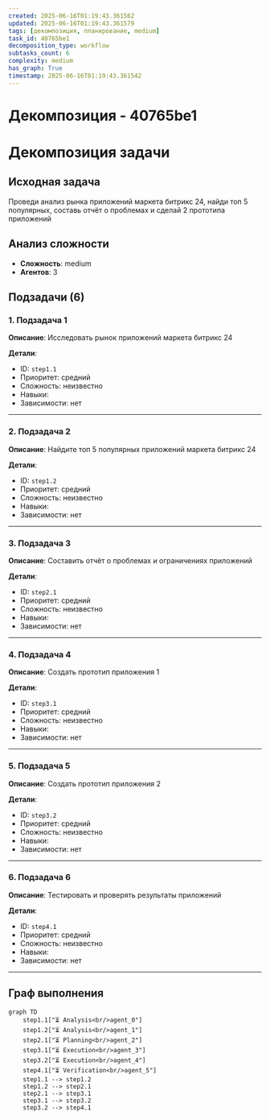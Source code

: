 ```yaml
---
created: 2025-06-16T01:19:43.361562
updated: 2025-06-16T01:19:43.361579
tags: [декомпозиция, планирование, medium]
task_id: 40765be1
decomposition_type: workflow
subtasks_count: 6
complexity: medium
has_graph: True
timestamp: 2025-06-16T01:19:43.361542
---
```


# Декомпозиция - 40765be1

# Декомпозиция задачи

## Исходная задача
Проведи анализ рынка приложений маркета битрикс 24, найди топ 5 популярных, составь отчёт о проблемах и сделай 2 прототипа приложений

## Анализ сложности
- **Сложность**: medium
- **Агентов**: 3

## Подзадачи (6)

### 1. Подзадача 1

**Описание**: Исследовать рынок приложений маркета битрикс 24

**Детали**:
- ID: `step1.1`
- Приоритет: средний
- Сложность: неизвестно
- Навыки: 
- Зависимости: нет

---

### 2. Подзадача 2

**Описание**: Найдите топ 5 популярных приложений маркета битрикс 24

**Детали**:
- ID: `step1.2`
- Приоритет: средний
- Сложность: неизвестно
- Навыки: 
- Зависимости: нет

---

### 3. Подзадача 3

**Описание**: Составить отчёт о проблемах и ограничениях приложений

**Детали**:
- ID: `step2.1`
- Приоритет: средний
- Сложность: неизвестно
- Навыки: 
- Зависимости: нет

---

### 4. Подзадача 4

**Описание**: Создать прототип приложения 1

**Детали**:
- ID: `step3.1`
- Приоритет: средний
- Сложность: неизвестно
- Навыки: 
- Зависимости: нет

---

### 5. Подзадача 5

**Описание**: Создать прототип приложения 2

**Детали**:
- ID: `step3.2`
- Приоритет: средний
- Сложность: неизвестно
- Навыки: 
- Зависимости: нет

---

### 6. Подзадача 6

**Описание**: Тестировать и проверять результаты приложений

**Детали**:
- ID: `step4.1`
- Приоритет: средний
- Сложность: неизвестно
- Навыки: 
- Зависимости: нет

---

## Граф выполнения

```mermaid
graph TD
    step1.1["⏳ Analysis<br/>agent_0"]
    step1.2["⏳ Analysis<br/>agent_1"]
    step2.1["⏳ Planning<br/>agent_2"]
    step3.1["⏳ Execution<br/>agent_3"]
    step3.2["⏳ Execution<br/>agent_4"]
    step4.1["⏳ Verification<br/>agent_5"]
    step1.1 --> step1.2
    step1.2 --> step2.1
    step2.1 --> step3.1
    step3.1 --> step3.2
    step3.2 --> step4.1
```

